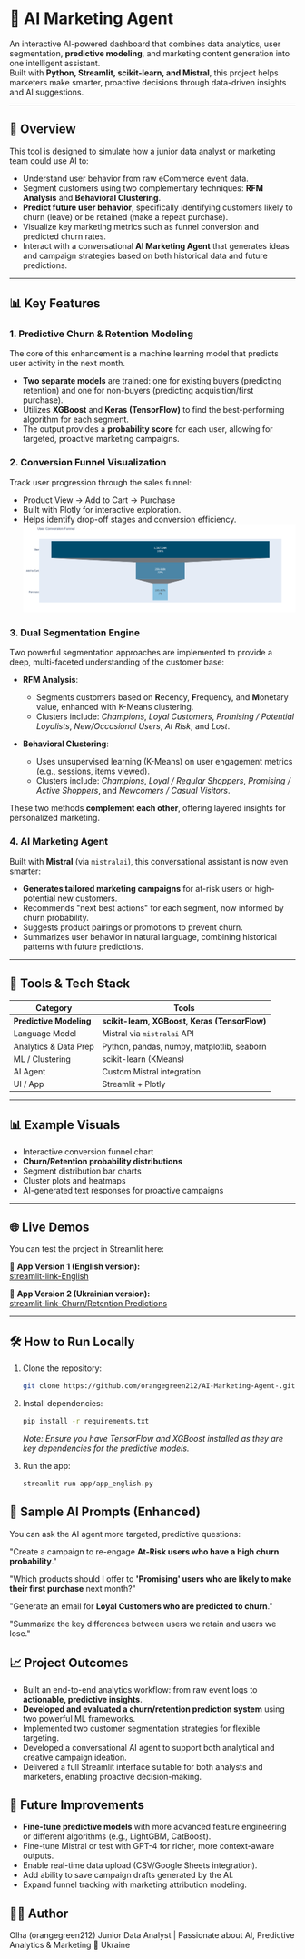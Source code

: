 # 🤖 AI Marketing Agent

An interactive AI-powered dashboard that combines data analytics, user segmentation, **predictive modeling**, and marketing content generation into one intelligent assistant.  
Built with **Python, Streamlit, scikit-learn, and Mistral**, this project helps marketers make smarter, proactive decisions through data-driven insights and AI suggestions.

---

## 🚀 Overview

This tool is designed to simulate how a junior data analyst or marketing team could use AI to:

- Understand user behavior from raw eCommerce event data.
- Segment customers using two complementary techniques: **RFM Analysis** and **Behavioral Clustering**.
- **Predict future user behavior**, specifically identifying customers likely to churn (leave) or be retained (make a repeat purchase).
- Visualize key marketing metrics such as funnel conversion and predicted churn rates.
- Interact with a conversational **AI Marketing Agent** that generates ideas and campaign strategies based on both historical data and future predictions.

---

## 📊 Key Features

### 1. Predictive Churn & Retention Modeling
The core of this enhancement is a machine learning model that predicts user activity in the next month.
- **Two separate models** are trained: one for existing buyers (predicting retention) and one for non-buyers (predicting acquisition/first purchase).
- Utilizes **XGBoost** and **Keras (TensorFlow)** to find the best-performing algorithm for each segment.
- The output provides a **probability score** for each user, allowing for targeted, proactive marketing campaigns.

### 2. Conversion Funnel Visualization
Track user progression through the sales funnel:
- Product View → Add to Cart → Purchase
- Built with Plotly for interactive exploration.
- Helps identify drop-off stages and conversion efficiency.
![Альтернативный текст](pic/screenshot.png)

### 3. Dual Segmentation Engine
Two powerful segmentation approaches are implemented to provide a deep, multi-faceted understanding of the customer base:

- **RFM Analysis**:
  - Segments customers based on **R**ecency, **F**requency, and **M**onetary value, enhanced with K-Means clustering.
  - Clusters include: *Champions*, *Loyal Customers*, *Promising / Potential Loyalists*, *New/Occasional Users*, *At Risk*, and *Lost*.

- **Behavioral Clustering**:
  - Uses unsupervised learning (K-Means) on user engagement metrics (e.g., sessions, items viewed).
  - Clusters include: *Champions*, *Loyal / Regular Shoppers*, *Promising / Active Shoppers*, and *Newcomers / Casual Visitors*.

These two methods **complement each other**, offering layered insights for personalized marketing.

### 4. AI Marketing Agent
Built with **Mistral** (via `mistralai`), this conversational assistant is now even smarter:

- **Generates tailored marketing campaigns** for at-risk users or high-potential new customers.
- Recommends "next best actions" for each segment, now informed by churn probability.
- Suggests product pairings or promotions to prevent churn.
- Summarizes user behavior in natural language, combining historical patterns with future predictions.

---

## 🧰 Tools & Tech Stack

| Category                  | Tools                                                              |
|---------------------------|--------------------------------------------------------------------|
| **Predictive Modeling**   | **scikit-learn, XGBoost, Keras (TensorFlow)**                        |
| Language Model            | Mistral via `mistralai` API                                        |
| Analytics & Data Prep     | Python, pandas, numpy, matplotlib, seaborn                         |
| ML / Clustering           | scikit-learn (KMeans)                                              |
| AI Agent                  | Custom Mistral integration                                         |
| UI / App                  | Streamlit + Plotly                                                 |

---

## 📊 Example Visuals

- Interactive conversion funnel chart
- **Churn/Retention probability distributions**
- Segment distribution bar charts
- Cluster plots and heatmaps
- AI-generated text responses for proactive campaigns

---

## 🌐 Live Demos

You can test the project in Streamlit here:

🔗 **App Version 1 (English version):**  
[streamlit-link-English](https://92ojbikbpkzxyjzjcymybp.streamlit.app/)

🔗 **App Version 2 (Ukrainian version):**  
[streamlit-link-Churn/Retention Predictions](https://vsfn4vshmfdnzcc27mvtzb.streamlit.app)

---

## 🛠️ How to Run Locally

1.  Clone the repository:
    ```bash
    git clone https://github.com/orangegreen212/AI-Marketing-Agent-.git
    ```

2.  Install dependencies:
    ```bash
    pip install -r requirements.txt
    ```
    *Note: Ensure you have TensorFlow and XGBoost installed as they are key dependencies for the predictive models.*

3.  Run the app:
    ```bash
    streamlit run app/app_english.py
    ```

## 💬 Sample AI Prompts (Enhanced)

You can ask the AI agent more targeted, predictive questions:

"Create a campaign to re-engage **At-Risk users who have a high churn probability**."

"Which products should I offer to **'Promising' users who are likely to make their first purchase** next month?"

"Generate an email for **Loyal Customers who are predicted to churn**."

"Summarize the key differences between users we retain and users we lose."

## 📈 Project Outcomes

- Built an end-to-end analytics workflow: from raw event logs to **actionable, predictive insights**.
- **Developed and evaluated a churn/retention prediction system** using two powerful ML frameworks.
- Implemented two customer segmentation strategies for flexible targeting.
- Developed a conversational AI agent to support both analytical and creative campaign ideation.
- Delivered a full Streamlit interface suitable for both analysts and marketers, enabling proactive decision-making.

## 📌 Future Improvements

- **Fine-tune predictive models** with more advanced feature engineering or different algorithms (e.g., LightGBM, CatBoost).
- Fine-tune Mistral or test with GPT-4 for richer, more context-aware outputs.
- Enable real-time data upload (CSV/Google Sheets integration).
- Add ability to save campaign drafts generated by the AI.
- Expand funnel tracking with marketing attribution modeling.

## 👩‍💻 Author

Olha (orangegreen212)
Junior Data Analyst | Passionate about AI, Predictive Analytics & Marketing
📍 Ukraine
